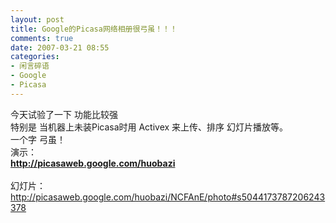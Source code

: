 ```yaml
---
layout: post
title: Google的Picasa网络相册很弓虽！！！
comments: true
date: 2007-03-21 08:55
categories:
- 闲言碎语
- Google
- Picasa
---
```


<p>今天试验了一下 功能比较强 <br />特别是 当机器上未装Picasa时用 Activex 来上传、排序 幻灯片播放等。<br />一个字 弓虽！<br />演示：<br /><a href="http://picasaweb.google.com/huobazi"><strong>http://picasaweb.google.com/huobazi</strong></a><br /><br />幻灯片：<br /><a href="http://picasaweb.google.com/huobazi/NCFAnE/photo#s5044173787206243378">http://picasaweb.google.com/huobazi/NCFAnE/photo#s5044173787206243378</a></p>				
